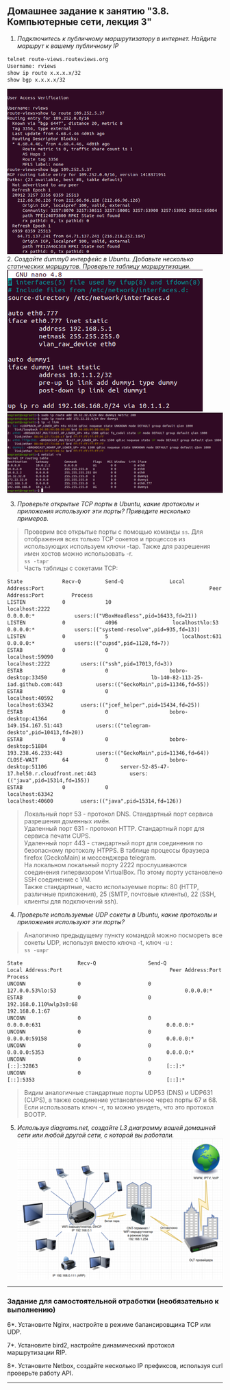 ## Домашнее задание к занятию "3.8. Компьютерные сети, лекция 3"

1. _Подключитесь к публичному маршрутизатору в интернет. Найдите маршрут к вашему публичному IP_  
```
telnet route-views.routeviews.org
Username: rviews
show ip route x.x.x.x/32
show bgp x.x.x.x/32
```
![](rviews.png)
2. _Создайте dummy0 интерфейс в Ubuntu. Добавьте несколько статических маршрутов. Проверьте таблицу маршрутизации._
![](interfaces.png)
![](ifaces_route.png)

3. _Проверьте открытые TCP порты в Ubuntu, какие протоколы и приложения используют эти порты? Приведите несколько примеров._
> Проверим все открытые порты с помощью команды `ss`. Для отображения всех только TCP сокетов и процессов из использующих используем ключи -tap. Также для разрешения имен хостов можно использовать -r.  
> `ss -tapr`  
> Часть таблицы с сокетами TCP:
```
State             Recv-Q        Send-Q               Local Address:Port                                                      Peer Address:Port         Process                                             
LISTEN            0             10                       localhost:2222                                                           0.0.0.0:*             users:(("VBoxHeadless",pid=16433,fd=21))           
LISTEN            0             4096                  localhost%lo:53                                                             0.0.0.0:*             users:(("systemd-resolve",pid=935,fd=13))          
LISTEN            0             5                        localhost:631                                                            0.0.0.0:*             users:(("cupsd",pid=1128,fd=7))                    
ESTAB             0             0                        localhost:59090                                                        localhost:2222          users:(("ssh",pid=17013,fd=3))          
ESTAB             0             0                    bobro-desktop:33450                                  lb-140-82-113-25-iad.github.com:443           users:(("GeckoMain",pid=11346,fd=55))              
ESTAB             0             0                        localhost:40592                                                        localhost:63342         users:(("jcef_helper",pid=15434,fd=25))                        
ESTAB             0             0                    bobro-desktop:41364                                                   149.154.167.51:443           users:(("telegram-deskto",pid=10413,fd=20))        
ESTAB             0             0                    bobro-desktop:51884                                                   193.238.46.233:443           users:(("GeckoMain",pid=11346,fd=64))              
CLOSE-WAIT        64            0                    bobro-desktop:51106                        server-52-85-47-17.hel50.r.cloudfront.net:443           users:(("java",pid=15314,fd=155))
ESTAB             0             0                        localhost:63342                                                        localhost:40600         users:(("java",pid=15314,fd=126))
```
> Локальный порт 53 - протокол DNS. Стандартный порт сервиса разрешения доменных имён.  
> Удаленный порт 631 - протокол HTTP. Стандартный порт для сервиса печати CUPS.  
> Удаленный порт 443 - стандартный порт для соединения по безопасному протоколу HTPPS. В таблице процессы браузера firefox (GeckoMain) и мессенджера telegram.  
> На локальном локальный порту 2222 прослушиваются соединения гипервизором VirtualBox. По этому порту установлено SSH соединение с VM.  
> Также стандартные, часто используемые порты: 80 (HTTP, различные приложения), 25 (SMTP, почтовые клиенты), 22 (SSH, клиенты для подключений ssh).  
 
4. _Проверьте используемые UDP сокеты в Ubuntu, какие протоколы и приложения используют эти порты?_  
> Аналогично предыдущему пункту командой можно посмореть все сокеты UDP, используя вместо ключа -t, ключ -u :  
> `ss -uapr`
```
State                  Recv-Q                 Send-Q                                        Local Address:Port                                   Peer Address:Port                 Process                 
UNCONN                 0                      0                                             127.0.0.53%lo:53                                          0.0.0.0:*                                            
ESTAB                  0                      0                                      192.168.0.110%wlp3s0:68                                      192.168.0.1:67                                           
UNCONN                 0                      0                                                   0.0.0.0:631                                         0.0.0.0:*                                            
UNCONN                 0                      0                                                   0.0.0.0:59158                                       0.0.0.0:*                                            
UNCONN                 0                      0                                                   0.0.0.0:5353                                        0.0.0.0:*                                            
UNCONN                 0                      0                                                      [::]:32863                                          [::]:*                                            
UNCONN                 0                      0                                                      [::]:5353                                           [::]:*                                            
```
> Видим аналогичные стандартные порты UDP53 (DNS) и UDP631 (CUPS), а также соединение установленное через порты 67 и 68. Если использовать ключ -r, то можно увидеть, что это протокол BOOTP. 
5. _Используя diagrams.net, создайте L3 диаграмму вашей домашней сети или любой другой сети, с которой вы работали._ 
![](homenet.png)
 ---
### Задание для самостоятельной отработки (необязательно к выполнению)

6*. Установите Nginx, настройте в режиме балансировщика TCP или UDP.

7*. Установите bird2, настройте динамический протокол маршрутизации RIP.

8*. Установите Netbox, создайте несколько IP префиксов, используя curl проверьте работу API.

 ---